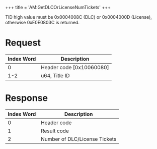 +++
title = 'AM:GetDLCOrLicenseNumTickets'
+++

TID high value must be 0x0004008C (DLC) or 0x0004000D (License),
otherwise 0xE0E0803C is returned.

# Request

| Index Word | Description                |
|------------|----------------------------|
| 0          | Header code \[0x10060080\] |
| 1-2        | u64, Title ID              |

# Response

| Index Word | Description                   |
|------------|-------------------------------|
| 0          | Header code                   |
| 1          | Result code                   |
| 2          | Number of DLC/License Tickets |